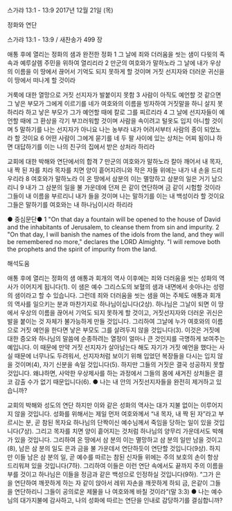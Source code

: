스가랴 13:1 - 13:9 
2017년 12월 21일 (목)

정화와 연단



스가랴 13:1 - 13:9 / 새찬송가 499 장


애통 후에 열리는 정화의 샘과 완전한 정화
1 그 날에 죄와 더러움을 씻는 샘이 다윗의 족속과 예루살렘 주민을 위하여 열리리라
2 만군의 여호와가 말하노라 그 날에 내가 우상의 이름을 이 땅에서 끊어서 기억도 되지 못하게 할 것이며 거짓 선지자와 더러운 귀신을 이 땅에서 떠나게 할 것이라

거룩에 대한 열망으로 거짓 선지자가 발붙이지 못함
3 사람이 아직도 예언할 것 같으면 그 낳은 부모가 그에게 이르기를 네가 여호와의 이름을 빙자하여 거짓말을 하니 살지 못하리라 하고 낳은 부모가 그가 예언할 때에 칼로 그를 찌르리라 4 그 날에 선지자들이 예언할 때에 그 환상을 각기 부끄러워할 것이며 사람을 속이려고 털옷도 입지 아니할 것이며 5 말하기를 나는 선지자가 아니요 나는 농부라 내가 어려서부터 사람의 종이 되었노라 할 것이요 6 어떤 사람이 그에게 묻기를 네 두 팔 사이에 있는 상처는 어찌 됨이냐 하면 대답하기를 이는 나의 친구의 집에서 받은 상처라 하리라

교회에 대한 박해와 연단에서의 합격
7 만군의 여호와가 말하노라 칼아 깨어서 내 목자, 내 짝 된 자를 치라 목자를 치면 양이 흩어지려니와 작은 자들 위에는 내가 내 손을 드리우리라 8 여호와가 말하노라 이 온 땅에서 삼분의 이는 멸망하고 삼분의 일은 거기 남으리니 9 내가 그 삼분의 일을 불 가운데에 던져 은 같이 연단하며 금 같이 시험할 것이라 그들이 내 이름을 부르리니 내가 들을 것이며 나는 말하기를 이는 내 백성이라 할 것이요 그들은 말하기를 여호와는 내 하나님이시라 하리라

● 중심문단● 1 "On that day a fountain will be opened to the house of David and the inhabitants of Jerusalem, to cleanse them from sin and impurity. 2 "On that day, I will banish the names of the idols from the land, and they will be remembered no more," declares the LORD Almighty. "I will remove both the prophets and the spirit of impurity from the land.

해석도움





애통 후에 열리는 정화의 샘
애통과 회개의 역사 이후에는 죄와 더러움을 씻는 성화의 역사가 이어지게 됩니다(1). 이 샘은 예수 그리스도의 보혈의 샘과 내면에서 솟아나는 성령의 샘이라고 할 수 있습니다. 그런데 죄와 더러움을 씻는 샘을 여는 주체도 애통과 회개의 역사를 일으키는 분과 마찬가지로 하나님이십니다(2상). 하나님은 그날이 되면 이 땅에서 우상의 이름을 끊어서 기억도 되지 못하게 할 것이고, 거짓선지자와 더러운 귀신은 발을 붙이는 것 자체가 불가능하게 만들 것입니다. 그리하여 그날에 누가 여호와의 이름으로 거짓 예언을 한다면 낳은 부모도 그를 살려두지 않을 것입니다(3). 이것은 거짓에 대한 증오와 하나님의 말씀에 순종하려는 열정이 얼마나 큰 것인지를 극명하게 보여주는 예입니다. 이 때문에 만약 거짓 선지자가 살아남는다 해도 자기가 거짓 예언을 했다는 사실 때문에 너무나도 두려워서, 선지자처럼 보이기 위해 입었던 복장들을 다시는 입지 않을 것이며(4), 자기 신분을 속일 것입니다(5). 하지만 그들의 거짓은 결국 성공하지 못할 것입니다. 왜냐하면, 사악한 우상제사를 하는 과정에서 그들의 몸에 새겨진 상처들은 결코 감출 수가 없기 때문입니다(6).
● 나는 내 안의 거짓선지자들을 완전히 제거하고 있습니까?

교회의 박해와 성도의 연단
하지만 이와 같은 성화의 역사는 대가 지불 없이는 이루어지지 않을 것입니다. 성화를 위해서는 제일 먼저 여호와께서 “내 목자, 내 짝 된 자”라고 부르시는 분, 곧 참된 목자요 하나님의 단짝이신 예수님께서 죽임을 당하는 일이 있을 것입니다(7상). 그리고 목자를 치면 양이 흩어지는 것처럼 하나님의 양무리 가운데서도 박해가 있을 것입니다. 그리하여 온 땅에서 삼 분의 이는 멸망하고 삼 분의 일만 남을 것이고(8), 남은 삼 분의 일도 은과 금을 불 가운데서 연단하듯이 연단할 것입니다(9상). 하지만 이들 남은 삼 분의 일, 곧 예수를 따르는 참된 신자들 위에는 주의 보호의 손이 항상 드리워져 있을 것입니다(7하). 그리하여 이들은 이런 연단 속에서도 끝까지 주의 이름을 부를 것이고 하나님은 이들을 정금과 같은 백성으로 인정하실 것입니다(9하). “그가 은을 연단하여 깨끗하게 하는 자 같이 앉아서 레위 자손을 깨끗하게 하되 금, 은같이 그들을 연단하리니 그들이 공의로운 제물을 나 여호와께 바칠 것이라”(말 3:3)
● 나는 예수님의 대가지불에 감사하고, 나의 성화에 따르는 연단을 인내로 감당하기를 결심합니까?